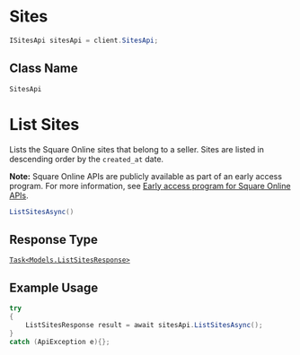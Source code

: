 # Sites

```csharp
ISitesApi sitesApi = client.SitesApi;
```

## Class Name

`SitesApi`


# List Sites

Lists the Square Online sites that belong to a seller. Sites are listed in descending order by the `created_at` date.

__Note:__ Square Online APIs are publicly available as part of an early access program. For more information, see [Early access program for Square Online APIs](https://developer.squareup.com/docs/online-api#early-access-program-for-square-online-apis).

```csharp
ListSitesAsync()
```

## Response Type

[`Task<Models.ListSitesResponse>`](../../doc/models/list-sites-response.md)

## Example Usage

```csharp
try
{
    ListSitesResponse result = await sitesApi.ListSitesAsync();
}
catch (ApiException e){};
```

